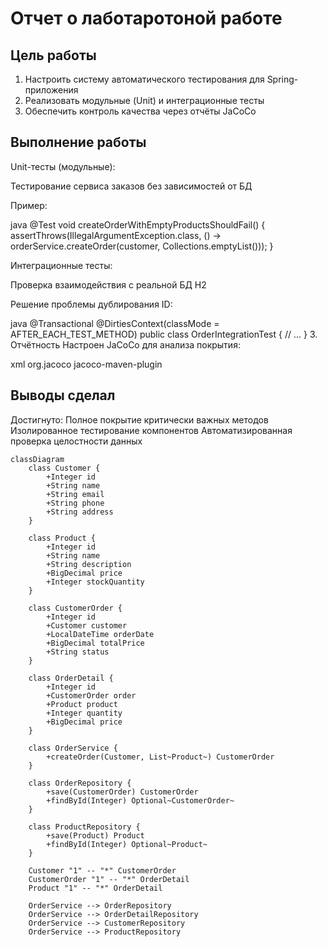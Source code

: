 # Отчет о лаботаротоной работе

## Цель работы
1. Настроить систему автоматического тестирования для Spring-приложения
2. Реализовать модульные (Unit) и интеграционные тесты
3. Обеспечить контроль качества через отчёты JaCoCo

## Выполнение работы
Unit-тесты (модульные):

Тестирование сервиса заказов без зависимостей от БД

Пример:

java
@Test
void createOrderWithEmptyProductsShouldFail() {
    assertThrows(IllegalArgumentException.class,
        () -> orderService.createOrder(customer, Collections.emptyList()));
}

Интеграционные тесты:

Проверка взаимодействия с реальной БД H2

Решение проблемы дублирования ID:

java
@Transactional
@DirtiesContext(classMode = AFTER_EACH_TEST_METHOD)
public class OrderIntegrationTest {
    // ...
}
3. Отчётность
Настроен JaCoCo для анализа покрытия:

xml
<plugin>
    <groupId>org.jacoco</groupId>
    <artifactId>jacoco-maven-plugin</artifactId>
</plugin>

## Выводы сделал
Достигнуто:
Полное покрытие критически важных методов
Изолированное тестирование компонентов
Автоматизированная проверка целостности данных

``` mermaid
classDiagram
    class Customer {
        +Integer id
        +String name
        +String email
        +String phone
        +String address
    }
    
    class Product {
        +Integer id
        +String name
        +String description
        +BigDecimal price
        +Integer stockQuantity
    }
    
    class CustomerOrder {
        +Integer id
        +Customer customer
        +LocalDateTime orderDate
        +BigDecimal totalPrice
        +String status
    }
    
    class OrderDetail {
        +Integer id
        +CustomerOrder order
        +Product product
        +Integer quantity
        +BigDecimal price
    }
    
    class OrderService {
        +createOrder(Customer, List~Product~) CustomerOrder
    }
    
    class OrderRepository {
        +save(CustomerOrder) CustomerOrder
        +findById(Integer) Optional~CustomerOrder~
    }
    
    class ProductRepository {
        +save(Product) Product
        +findById(Integer) Optional~Product~
    }
    
    Customer "1" -- "*" CustomerOrder
    CustomerOrder "1" -- "*" OrderDetail
    Product "1" -- "*" OrderDetail
    
    OrderService --> OrderRepository
    OrderService --> OrderDetailRepository
    OrderService --> CustomerRepository
    OrderService --> ProductRepository
```